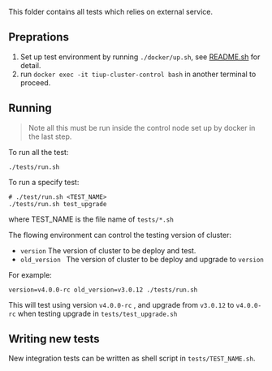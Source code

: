This folder contains all tests which relies on external service.

## Preprations

1. Set up test environment by running `./docker/up.sh`, see [README.sh](https://github.com/pingcap/tiup/components/cluster/tree/master/docker) for detail.
2. run `docker exec -it tiup-cluster-control bash` in another terminal to proceed.

## Running

> Note all this must be run inside the control node set up by docker in the last step.

To run all the test:

```
./tests/run.sh
```

To run a specify test:

```
# ./test/run.sh <TEST_NAME>
./tests/run.sh test_upgrade
```

where TEST_NAME is the file name of `tests/*.sh`

The flowing environment can control the testing version of cluster:

- `version` The version of cluster to be deploy and test.
- `old_version ` The version of cluster to be deploy and upgrade to `version`

For example:

```
version=v4.0.0-rc old_version=v3.0.12 ./tests/run.sh
```

This will test using version `v4.0.0-rc` , and upgrade from `v3.0.12` to `v4.0.0-rc` when testing upgrade in `tests/test_upgrade.sh`

## Writing new tests

New integration tests can be written as shell script in `tests/TEST_NAME.sh`.
